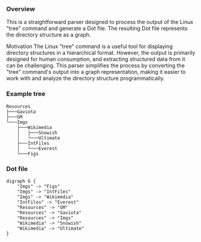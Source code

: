 ### Overview
This is a straightforward parser designed to process the output of the Linux "tree" command and generate a Dot file. The resulting Dot file represents the directory structure as a graph.

Motivation
The Linux "tree" command is a useful tool for displaying directory structures in a hierarchical format. However, the output is primarily designed for human consumption, and extracting structured data from it can be challenging. This parser simplifies the process by converting the "tree" command's output into a graph representation, making it easier to work with and analyze the directory structure programmatically.

### Example tree

```
Resources
├───Gaviota
├───GM
└───Imgs
    ├───Wikimedia
    │   ├───Snowish
    │   └───Ultimate
    ├───IntFiles
    │   └───Everest
    └───Figs
```

### Dot file

```
digraph G {
    "Imgs" -> "Figs"
    "Imgs" -> "IntFiles"
    "Imgs" -> "Wikimedia"
    "IntFiles" -> "Everest"
    "Resources" -> "GM"
    "Resources" -> "Gaviota"
    "Resources" -> "Imgs"
    "Wikimedia" -> "Snowish"
    "Wikimedia" -> "Ultimate"
}
```
